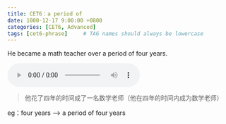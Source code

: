 ```yaml
---
title: CET6：a period of
date: 1000-12-17 9:00:00 +0800
categories: [CET6, Advanced]
tags: [cet6-phrase]     # TAG names should always be lowercase
---
```


He became a math teacher over a period of four years.

<audio id="audio" controls preload="auto">
      <source id="mp3" src="/assets/audio/period.mp3">
</audio>

> 他花了四年的时间成了一名数学老师（他在四年的时间内成为数学老师）

eg：four years --> a period of four years

